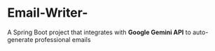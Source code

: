 # Email-Writer-
A Spring Boot project that integrates with **Google Gemini API** to auto-generate professional emails
